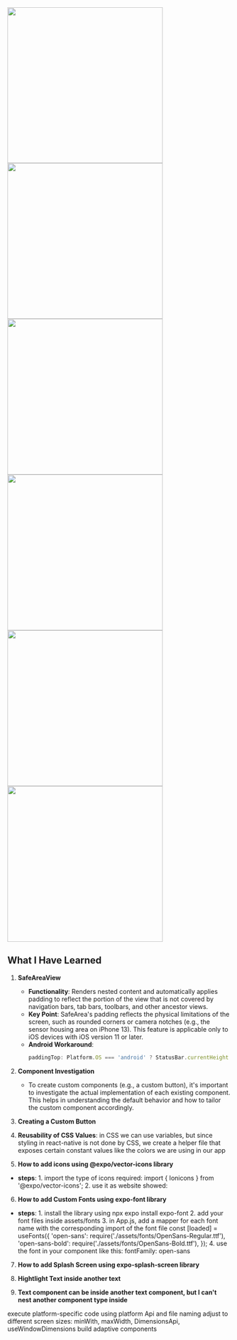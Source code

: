  <img src="./assets/images/1.jpeg" width="350">
 <img src="./assets/images/2.jpeg" width="350">
 <img src="./assets/images/3.jpeg" width="350">
 <img src="./assets/images/4.jpeg" width="350">
 <img src="./assets/images/5.jpeg" width="350">
 <img src="./assets/images/6.jpeg" width="350">

## What I Have Learned

1. **SafeAreaView**

   - **Functionality**: Renders nested content and automatically applies padding to reflect the portion of the view that is not covered by navigation bars, tab bars, toolbars, and other ancestor views.
   - **Key Point**: SafeArea's padding reflects the physical limitations of the screen, such as rounded corners or camera notches (e.g., the sensor housing area on iPhone 13). This feature is applicable only to iOS devices with iOS version 11 or later.
   - **Android Workaround**:
     ```javascript
     paddingTop: Platform.OS === 'android' ? StatusBar.currentHeight : 0,
     ```

2. **Component Investigation**

   - To create custom components (e.g., a custom button), it's important to investigate the actual implementation of each existing component. This helps in understanding the default behavior and how to tailor the custom component accordingly.

3. **Creating a Custom Button**

4. **Reusability of CSS Values**: in CSS we can use variables, but since styling in react-native is not done by CSS, we create a helper file that exposes certain constant values like the colors we are using in our app

5. **How to add icons using @expo/vector-icons library**

- **steps**: 1. import the type of icons required: import { Ionicons } from '@expo/vector-icons'; 2. use it as website showed: <Ionicons name='add' size={24} color='white' />

6. **How to add Custom Fonts using expo-font library**

- **steps**: 1. install the library using npx expo install expo-font 2. add your font files inside assets/fonts 3. in App.js, add a mapper for each font name with the corresponding import of the font file
  const [loaded] = useFonts({
  'open-sans': require('./assets/fonts/OpenSans-Regular.ttf'),
  'open-sans-bold': require('./assets/fonts/OpenSans-Bold.ttf'),
  }); 4. use the font in your component like this: fontFamily: open-sans

7. **How to add Splash Screen using expo-splash-screen library**

8. **Hightlight Text inside another text**

9. **Text component can be inside another text component, but I can't nest another component type inside**

execute platform-specific code using platform Api and file naming
adjust to different screen sizes: minWith, maxWidth, DimensionsApi, useWindowDimensions
build adaptive components
